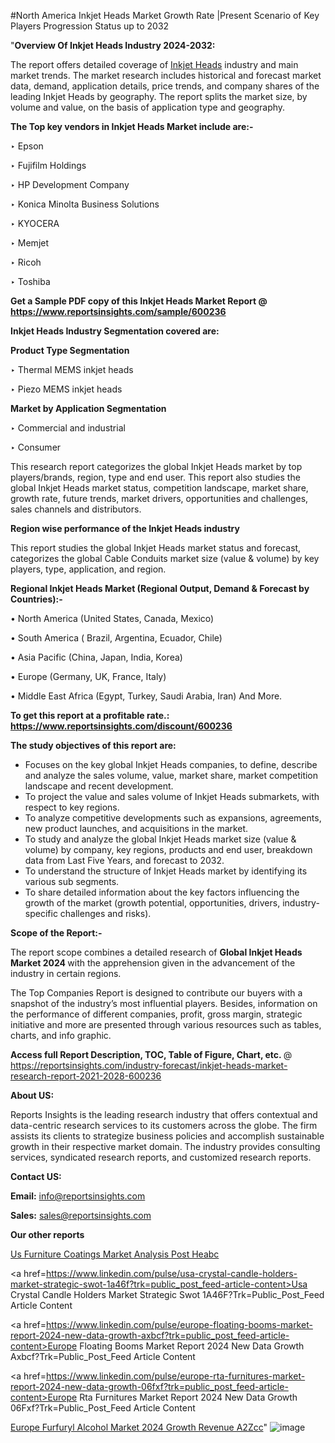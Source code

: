 #North America Inkjet Heads Market Growth Rate |Present Scenario of Key Players Progression Status up to 2032

"<strong>Overview Of Inkjet Heads Industry 2024-2032:</strong>

The report offers detailed coverage of <a href=https://www.reportsinsights.com/sample/600236>Inkjet Heads</a> industry and main market trends. The market research includes historical and forecast market data, demand, application details, price trends, and company shares of the leading Inkjet Heads by geography. The report splits the market size, by volume and value, on the basis of application type and geography.

<strong>The Top key vendors in Inkjet Heads Market include are:- </strong>

‣ Epson

‣ Fujifilm Holdings

‣ HP Development Company

‣ Konica Minolta Business Solutions

‣ KYOCERA

‣ Memjet

‣ Ricoh

‣ Toshiba

<strong>Get a Sample PDF copy of this Inkjet Heads Market Report </strong><strong>@ <a href=https://www.reportsinsights.com/sample/600236 style=color:#0000ff;>https://www.reportsinsights.com/sample/600236</a> </strong>

<strong>Inkjet Heads Industry Segmentation covered are:</strong>

<strong>Product Type Segmentation</strong>

‣ Thermal MEMS inkjet heads

‣ Piezo MEMS inkjet heads

<strong>Market by Application Segmentation</strong>

‣ Commercial and industrial

‣ Consumer

This research report categorizes the global Inkjet Heads market by top players/brands, region, type and end user. This report also studies the global Inkjet Heads market status, competition landscape, market share, growth rate, future trends, market drivers, opportunities and challenges, sales channels and distributors.

<strong>Region wise performance of the Inkjet Heads industry</strong><strong> </strong>

This report studies the global Inkjet Heads market status and forecast, categorizes the global Cable Conduits market size (value &amp; volume) by key players, type, application, and region. 

<strong>Regional Inkjet Heads Market (Regional Output, Demand &amp; Forecast by Countries):-</strong>

• North America (United States, Canada, Mexico)

• South America ( Brazil, Argentina, Ecuador, Chile)

• Asia Pacific (China, Japan, India, Korea)

• Europe (Germany, UK, France, Italy)

• Middle East Africa (Egypt, Turkey, Saudi Arabia, Iran) And More.

<strong>To get this report at a profitable rate.: <a href=https://www.reportsinsights.com/discount/600236 style=color:#0000ff;>https://www.reportsinsights.com/discount/600236</a></strong>

<strong>The study objectives of this report are:</strong>
<ul>
  <li>Focuses on the key global Inkjet Heads companies, to define, describe and analyze the sales volume, value, market share, market competition landscape and recent development.</li>
  <li>To project the value and sales volume of Inkjet Heads submarkets, with respect to key regions.</li>
  <li>To analyze competitive developments such as expansions, agreements, new product launches, and acquisitions in the market.</li>
  <li>To study and analyze the global Inkjet Heads market size (value &amp; volume) by company, key regions, products and end user, breakdown data from Last Five Years, and forecast to 2032.</li>
  <li>To understand the structure of Inkjet Heads market by identifying its various sub segments.</li>
  <li>To share detailed information about the key factors influencing the growth of the market (growth potential, opportunities, drivers, industry-specific challenges and risks).</li>
</ul>
<strong>Scope of the Report:-</strong><strong> </strong>

The report scope combines a detailed research of <strong>Global Inkjet Heads Market 2024 </strong>with the apprehension given in the advancement of the industry in certain regions.

The Top Companies Report is designed to contribute our buyers with a snapshot of the industry’s most influential players. Besides, information on the performance of different companies, profit, gross margin, strategic initiative and more are presented through various resources such as tables, charts, and info graphic.

<strong>Access full Report Description, TOC, Table of Figure, Chart, etc. </strong>@   <a href=https://reportsinsights.com/industry-forecast/inkjet-heads-market-research-report-2021-2028-600236 style=color:#0000ff;>https://reportsinsights.com/industry-forecast/inkjet-heads-market-research-report-2021-2028-600236</a>

<strong>About US:</strong>

Reports Insights is the leading research industry that offers contextual and data-centric research services to its customers across the globe. The firm assists its clients to strategize business policies and accomplish sustainable growth in their respective market domain. The industry provides consulting services, syndicated research reports, and customized research reports.

<strong>Contact US:</strong>

<p class=""""><b>Email:</b> <a href=mailto:info@reportsinsights.com>info@reportsinsights.com</a></p>
<p class=""""><b>Sales:</b> <a href=mailto:sales@reportsinsights.com>sales@reportsinsights.com</a></p>

<strong>Our other reports</strong>

<a href=https://www.linkedin.com/pulse/us-furniture-coatings-market-analysis-post-heabc/>Us Furniture Coatings Market Analysis Post Heabc</a>

<a href=https://www.linkedin.com/pulse/usa-crystal-candle-holders-market-strategic-swot-1a46f?trk=public_post_feed-article-content>Usa Crystal Candle Holders Market Strategic Swot 1A46F?Trk=Public_Post_Feed Article Content</a>

<a href=https://www.linkedin.com/pulse/europe-floating-booms-market-report-2024-new-data-growth-axbcf?trk=public_post_feed-article-content>Europe Floating Booms Market Report 2024 New Data Growth Axbcf?Trk=Public_Post_Feed Article Content</a>

<a href=https://www.linkedin.com/pulse/europe-rta-furnitures-market-report-2024-new-data-growth-06fxf?trk=public_post_feed-article-content>Europe Rta Furnitures Market Report 2024 New Data Growth 06Fxf?Trk=Public_Post_Feed Article Content</a>

<a href=https://www.linkedin.com/pulse/europe-furfuryl-alcohol-market-2024-growth-revenue-a2zcc/>Europe Furfuryl Alcohol Market 2024 Growth Revenue A2Zcc</a>"
![image](https://github.com/ahaan12367/RIMarket24/assets/158471582/c5a40527-176d-44b1-bed1-f5cc211e3678)

